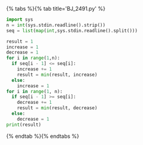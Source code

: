 {% tabs %}{% tab title='BJ_2491.py' %}

```py
import sys
n = int(sys.stdin.readline().strip())
seq = list(map(int,sys.stdin.readline().split()))

result = 1
increase = 1
decrease = 1
for i in range(1,n):
  if seq[i - 1] <= seq[i]:
    increase += 1
    result = min(result, increase)
  else:
    increase = 1
for i in range(1, n):
  if seq[i - 1] >= seq[i]:
    decrease += 1
    result = min(result, decrease)
  else:
    decrease = 1
print(result)
```

{% endtab %}{% endtabs %}
